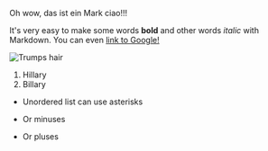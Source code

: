 Oh wow, das ist ein Mark ciao!!!

It's very easy to make some words **bold** and other words *italic* with Markdown. 
You can even [link to Google!](http://google.com)
 
![Trumps hair](https://external-content.duckduckgo.com/iu/?u=https%3A%2F%2Ftse1.mm.bing.net%2Fth%3Fid%3DOIP.ZH0aPSEMREsE2H7EwgfRUQHaD4%26pid%3DApi&f=1 "hair hair hair")

1. Hillary
2. Billary

* Unordered list can use asterisks
- Or minuses
+ Or pluses
